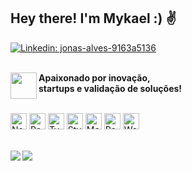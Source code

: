 <h2>Hey there! I'm Mykael :) &#9996</h2>

[![Linkedin: jonas-alves-9163a5136](https://img.shields.io/badge/-Linkedin-blue?style=flat&logo=Linkedin&logoColor=white&link=https://www.linkedin.com/in/mykael-alexandre-75952b116//)](https://www.linkedin.com/in/mykael-alexandre-75952b116/)
<br/><br/>

<img align='left' src="https://icon-icons.com/icons2/2108/PNG/48/javascript_icon_130900.png" width="42px"> <strong>Apaixonado por inovação,<br/>startups e validação de soluções!</strong>
<br/><br/>


<div>
  <img src="https://icon-icons.com/icons2/2107/PNG/48/file_type_node_icon_130301.png" width="26px" alt="Node" title="Node"/>
  
  <img src="https://icon-icons.com/icons2/2108/PNG/48/react_icon_130845.png" width="26px" alt="React.js / React Native" title="React.js / React Native"/>
  
  <img src="https://icon-icons.com/icons2/2107/PNG/48/file_type_typescript_icon_130108.png" width="26px" alt="Typescript" title="Typescript"/>
  
  
  <img src="https://icon-icons.com/icons2/2107/PNG/48/file_type_styled_icon_130142.png" width="26px" alt="Styled Components" title="Styled Components"/>
  
  <img src="https://icon-icons.com/icons2/2415/PNG/48/mongodb_original_logo_icon_146424.png" width="26px" alt="Mongo DB" title="Mongo DB"/>
  
  <img src="https://icon-icons.com/icons2/2415/PNG/48/redux_original_logo_icon_146365.png" width="26px" alt="Redux" title="Redux">
  
  <img src="https://icon-icons.com/icons2/2415/PNG/48/webpack_original_logo_icon_146300.png" width="26px" alt="Webpack" title="Webpack"/>
</div>

<br/>


<img align="left" src="https://github-readme-stats.vercel.app/api?username=mykaelalexandre&hide=issues&count_private=true&show_icons=true&count_private=true&include_all_commits=true" /><img align="left" src="https://github-readme-stats.vercel.app/api/top-langs/?username=mykaelalexandre&layout=compact&card_width=250" />


